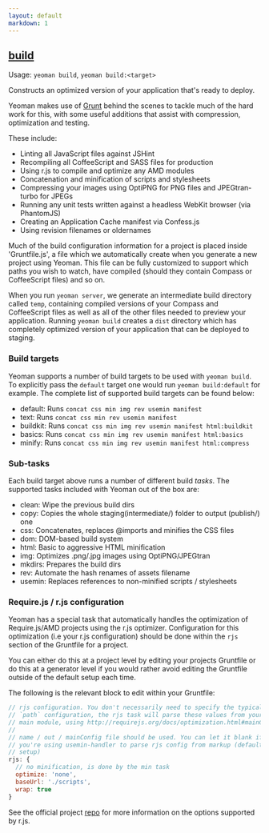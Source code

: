 ```yaml
---
layout: default
markdown: 1
---
```


## <a href="#build" name="build">build</a>

Usage: `yeoman build`, `yeoman build:<target>`

Constructs an optimized version of your application that's ready to deploy.

Yeoman makes use of [Grunt](https://github.com/gruntjs/grunt) behind the scenes to tackle much of the hard work for this, with some useful additions that assist with compression, optimization and testing.

These include:

* Linting all JavaScript files against JSHint
* Recompiling all CoffeeScript and SASS files for production
* Using r.js to compile and optimize any AMD modules
* Concatenation and minification of scripts and stylesheets
* Compressing your images using OptiPNG for PNG files and JPEGtran-turbo for JPEGs
* Running any unit tests written against a headless WebKit browser (via PhantomJS)
* Creating an Application Cache manifest via Confess.js
* Using revision filenames or oldernames

Much of the build configuration information for a project is placed inside 'Gruntfile.js', a file which we automatically create when you generate a new project using Yeoman. This file can be fully customized to support which paths you wish to watch, have compiled (should they contain Compass or CoffeeScript files) and so on.

When you run `yeoman server`, we generate an intermediate build directory called `temp`, containing compiled versions of your Compass and CoffeeScript files as well as all of the other files needed to preview your application. Running `yeoman build` creates a `dist` directory which has completely optimized version of your application that can be deployed to staging.

### Build targets

Yeoman supports a number of build targets to be used with `yeoman build`. To explicitly
pass the `default` target one would run `yeoman build:default` for example. The complete
list of supported build targets can be found below:

* default: Runs `concat css min img rev usemin manifest`
* text: Runs `concat css min rev usemin manifest`
* buildkit: Runs `concat css min img rev usemin manifest html:buildkit`
* basics: Runs `concat css min img rev usemin manifest html:basics`
* minify: Runs `concat css min img rev usemin manifest html:compress`


### Sub-tasks

Each build target above runs a number of different build *tasks*. The supported
tasks included with Yeoman out of the box are:

* clean: Wipe the previous build dirs
* copy: Copies the whole staging(intermediate/) folder to output (publish/) one
* css: Concatenates, replaces @imports and minifies the CSS files
* dom: DOM-based build system
* html: Basic to aggressive HTML minification
* img: Optimizes .png/.jpg images using OptiPNG/JPEGtran
* mkdirs: Prepares the build dirs
* rev: Automate the hash renames of assets filename
* usemin: Replaces references to non-minified scripts / stylesheets

### Require.js / r.js configuration

Yeoman has a special task that automatically handles the optimization of Require.js/AMD
projects using the r.js optimizer. Configuration for this optimization (i.e your r.js
configuration) should be done within the `rjs` section of the Gruntfile for a project.

You can either do this at a project level by editing your projects Gruntfile or do this
at a generator level if you would rather avoid editing the Gruntfile outside of the default
setup each time.

The following is the relevant block to edit within your Gruntfile:

```js
// rjs configuration. You don't necessarily need to specify the typical
// `path` configuration, the rjs task will parse these values from your
// main module, using http://requirejs.org/docs/optimization.html#mainConfigFile
//
// name / out / mainConfig file should be used. You can let it blank if
// you're using usemin-handler to parse rjs config from markup (default
// setup)
rjs: {
  // no minification, is done by the min task
  optimize: 'none',
  baseUrl: './scripts',
  wrap: true
}
```

See the official project [repo](https://github.com/jrburke/r.js) for more information on the
options supported by r.js.
